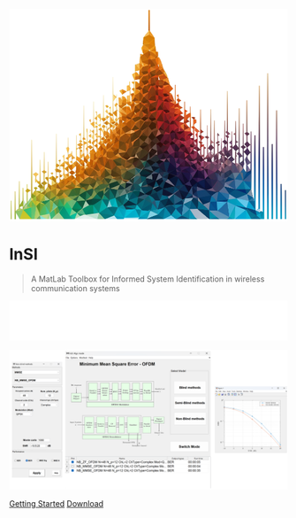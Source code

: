 <img class="logo" src="./assets/img/logo.png">

# **InSI**

> A MatLab Toolbox for Informed System Identification in wireless communication systems

![](./assets/img/En_cover_text.svg)


<img class="dashboard" src="./assets/img/Intro.png">

[Getting Started](README.md)
[Download](https://github.com/avitech-vnu/InSI/archive/refs/heads/master.zip)
